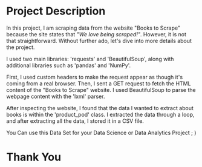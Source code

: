 
# Project Description
In this project, I am scraping data from the website "Books to Scrape" because the site states that *"We love being scraped!"*. However, it is not that straightforward. Without further ado, let's dive into more details about the project.

I used two main libraries: 'requests' and 'BeautifulSoup', along with additional libraries such as 'pandas' and 'NumPy'.

First, I used custom headers to make the request appear as though it's coming from a real browser. Then, I sent a GET request to fetch the HTML content of the "Books to Scrape" website. I used BeautifulSoup to parse the webpage content with the 'lxml' parser.

After inspecting the website, I found that the data I wanted to extract about books is within the 'product_pod' class. I extracted the data through a loop, and after extracting all the data, I stored it in a CSV file.



You Can use this Data Set for your Data Science or Data Analytics Project ; ) 

# Thank You


